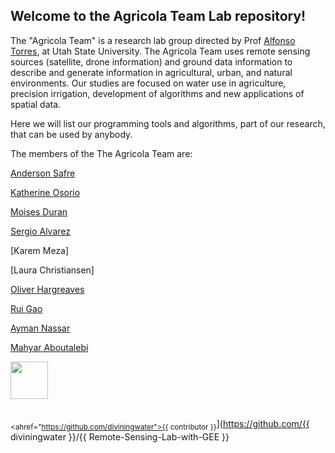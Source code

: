 ## Welcome to the Agricola Team Lab repository! 

The "Agricola Team" is a research lab group directed by Prof [Alfonso Torres](https://github.com/diviningwater), at Utah State University. 
The Agricola Team uses remote sensing sources (satellite, drone information) and ground data information to describe and generate information in agricultural, urban, and natural environments. 
Our studies are focused on water use in agriculture, precision irrigation, development of algorithms and new applications of spatial data. <br>

Here we will list our programming tools and algorithms, part of our research, that can be used by anybody.

The members of the The Agricola Team are:

[Anderson Safre](https://github.com/andersonsafre)

[Katherine Osorio](https://github.com/KJOsorio)

[Moises Duran](https://github.com/MRDuran93)

[Sergio Alvarez](https://github.com/alvarezsergiom1)

[Karem Meza]

[Laura Christiansen]

[Oliver Hargreaves](https://github.com/OliverHargreaves)

[Rui Gao](https://github.com/RuiGao9)

[Ayman Nassar](https://github.com/aymnassar)

[Mahyar Aboutalebi](https://github.com/Mahyarona)

<img src="https://github.com/diviningwater.png" width="60px;"/>

<br /><sub><ahref="https://github.com/diviningwater">{{ contributor }}</a></sub>](https://github.com/{{ diviningwater }}/{{ Remote-Sensing-Lab-with-GEE }}


<!--

**Here are some ideas to get you started:**

🙋‍♀️ A short introduction - what is your organization all about?
🌈 Contribution guidelines - how can the community get involved?
👩‍💻 Useful resources - where can the community find your docs? Is there anything else the community should know?
🍿 Fun facts - what does your team eat for breakfast?
🧙 Remember, you can do mighty things with the power of [Markdown](https://docs.github.com/github/writing-on-github/getting-started-with-writing-and-formatting-on-github/basic-writing-and-formatting-syntax)
-->
